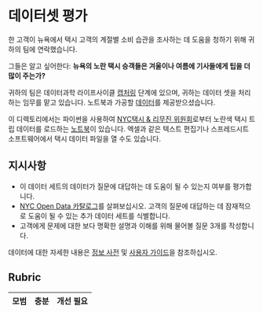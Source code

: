 # 데이터셋 평가

한 고객이 뉴욕에서 택시 고객의 계절별 소비 습관을 조사하는 데 도움을 청하기 위해 귀하의 팀에 연락했습니다. 

그들은 알고 싶어한다: **뉴욕의 노란 택시 승객들은 겨울이나 여름에 기사들에게 팁을 더 많이 주는가?**

귀하의 팀은 데이터과학 라이프사이클 [캡처링](Readme.md#Capturing) 단계에 있으며, 귀하는 데이터 셋을 처리하는 임무를 맡고 있습니다. 노트북과 가공할 [데이터](../../data/taxi.csv)를 제공받으셨습니다.

이 디렉토리에서는 파이썬을 사용하여 [NYC택시 & 리무진 위원회](https://docs.microsoft.com/en-us/azure/open-datasets/dataset-taxi-yellow?tabs=azureml-opendatasets)로부터 노란색 택시 트립 데이터를 로드하는 [노트북](notebook.ipynb)이 있습니다. 
엑셀과 같은 텍스트 편집기나 스프레드시트 소프트웨어에서 택시 데이터 파일을 열 수도 있습니다.

## 지시사항

- 이 데이터 세트의 데이터가 질문에 대답하는 데 도움이 될 수 있는지 여부를 평가합니다.
- [NYC Open Data 카탈로그](https://data.cityofnewyork.us/browse?sortBy=most_accessed&utf8=%E2%9C%93)를 살펴보십시오. 고객의 질문에 대답하는 데 잠재적으로 도움이 될 수 있는 추가 데이터 세트를 식별합니다.
- 고객에게 문제에 대한 보다 명확한 설명과 이해를 위해 물어볼 질문 3개를 작성합니다.

데이터에 대한 자세한 내용은 [정보 사전](https://www1.nyc.gov/assets/tlc/downloads/pdf/data_dictionary_trip_records_yellow.pdf) 및 [사용자 가이드](https://www1.nyc.gov/assets/tlc/downloads/pdf/trip_record_user_guide.pdf)을 참조하십시오.

## Rubric

모범 | 충분 | 개선 필요
--- | --- | -- |

